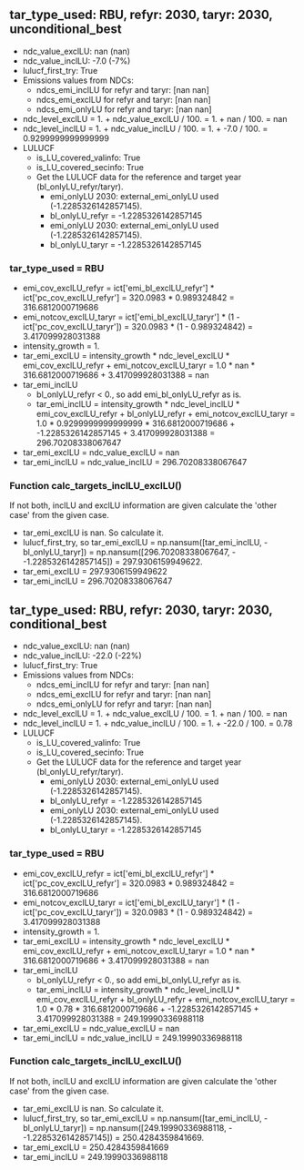 

## tar_type_used: RBU, refyr: 2030, taryr: 2030, unconditional_best
- ndc_value_exclLU: nan (nan)
- ndc_value_inclLU: -7.0 (-7%)
- lulucf_first_try: True
- Emissions values from NDCs:
  - ndcs_emi_inclLU for refyr and taryr: [nan nan]
  - ndcs_emi_exclLU for refyr and taryr: [nan nan]
  - ndcs_emi_onlyLU for refyr and taryr: [nan nan]
- ndc_level_exclLU = 1. + ndc_value_exclLU / 100. = 1. + nan / 100. = nan
- ndc_level_inclLU = 1. + ndc_value_inclLU / 100. = 1. + -7.0 / 100. = 0.9299999999999999
- LULUCF
  - is_LU_covered_valinfo: True
  - is_LU_covered_secinfo: True
  - Get the LULUCF data for the reference and target year (bl_onlyLU_refyr/taryr).
    - emi_onlyLU 2030: external_emi_onlyLU used (-1.2285326142857145).
    - bl_onlyLU_refyr = -1.2285326142857145
    - emi_onlyLU 2030: external_emi_onlyLU used (-1.2285326142857145).
    - bl_onlyLU_taryr = -1.2285326142857145
### tar_type_used = RBU
- emi_cov_exclLU_refyr = ict['emi_bl_exclLU_refyr'] * ict['pc_cov_exclLU_refyr'] = 320.0983 * 0.989324842 = 316.6812000719686
- emi_notcov_exclLU_taryr = ict['emi_bl_exclLU_taryr'] * (1 - ict['pc_cov_exclLU_taryr']) = 320.0983 * (1 - 0.989324842) = 3.417099928031388
- intensity_growth = 1.
- tar_emi_exclLU = intensity_growth * ndc_level_exclLU * emi_cov_exclLU_refyr + emi_notcov_exclLU_taryr = 1.0 * nan * 316.6812000719686 + 3.417099928031388 = nan
- tar_emi_inclLU
  - bl_onlyLU_refyr < 0., so add emi_bl_onlyLU_refyr as is.
  - tar_emi_inclLU = intensity_growth * ndc_level_inclLU * emi_cov_exclLU_refyr + bl_onlyLU_refyr + emi_notcov_exclLU_taryr = 1.0 * 0.9299999999999999 * 316.6812000719686 + -1.2285326142857145 + 3.417099928031388 = 296.70208338067647
- tar_emi_exclLU = ndc_value_exclLU = nan
- tar_emi_inclLU = ndc_value_inclLU = 296.70208338067647
### Function calc_targets_inclLU_exclLU()
If not both, inclLU and exclLU information are given calculate the 'other case' from the given case.
- tar_emi_exclLU is nan. So calculate it.
- lulucf_first_try, so tar_emi_exclLU = np.nansum([tar_emi_inclLU, -bl_onlyLU_taryr]) = np.nansum([296.70208338067647, - -1.2285326142857145]) = 297.9306159949622.
- tar_emi_exclLU = 297.9306159949622
- tar_emi_inclLU = 296.70208338067647

## tar_type_used: RBU, refyr: 2030, taryr: 2030, conditional_best
- ndc_value_exclLU: nan (nan)
- ndc_value_inclLU: -22.0 (-22%)
- lulucf_first_try: True
- Emissions values from NDCs:
  - ndcs_emi_inclLU for refyr and taryr: [nan nan]
  - ndcs_emi_exclLU for refyr and taryr: [nan nan]
  - ndcs_emi_onlyLU for refyr and taryr: [nan nan]
- ndc_level_exclLU = 1. + ndc_value_exclLU / 100. = 1. + nan / 100. = nan
- ndc_level_inclLU = 1. + ndc_value_inclLU / 100. = 1. + -22.0 / 100. = 0.78
- LULUCF
  - is_LU_covered_valinfo: True
  - is_LU_covered_secinfo: True
  - Get the LULUCF data for the reference and target year (bl_onlyLU_refyr/taryr).
    - emi_onlyLU 2030: external_emi_onlyLU used (-1.2285326142857145).
    - bl_onlyLU_refyr = -1.2285326142857145
    - emi_onlyLU 2030: external_emi_onlyLU used (-1.2285326142857145).
    - bl_onlyLU_taryr = -1.2285326142857145
### tar_type_used = RBU
- emi_cov_exclLU_refyr = ict['emi_bl_exclLU_refyr'] * ict['pc_cov_exclLU_refyr'] = 320.0983 * 0.989324842 = 316.6812000719686
- emi_notcov_exclLU_taryr = ict['emi_bl_exclLU_taryr'] * (1 - ict['pc_cov_exclLU_taryr']) = 320.0983 * (1 - 0.989324842) = 3.417099928031388
- intensity_growth = 1.
- tar_emi_exclLU = intensity_growth * ndc_level_exclLU * emi_cov_exclLU_refyr + emi_notcov_exclLU_taryr = 1.0 * nan * 316.6812000719686 + 3.417099928031388 = nan
- tar_emi_inclLU
  - bl_onlyLU_refyr < 0., so add emi_bl_onlyLU_refyr as is.
  - tar_emi_inclLU = intensity_growth * ndc_level_inclLU * emi_cov_exclLU_refyr + bl_onlyLU_refyr + emi_notcov_exclLU_taryr = 1.0 * 0.78 * 316.6812000719686 + -1.2285326142857145 + 3.417099928031388 = 249.19990336988118
- tar_emi_exclLU = ndc_value_exclLU = nan
- tar_emi_inclLU = ndc_value_inclLU = 249.19990336988118
### Function calc_targets_inclLU_exclLU()
If not both, inclLU and exclLU information are given calculate the 'other case' from the given case.
- tar_emi_exclLU is nan. So calculate it.
- lulucf_first_try, so tar_emi_exclLU = np.nansum([tar_emi_inclLU, -bl_onlyLU_taryr]) = np.nansum([249.19990336988118, - -1.2285326142857145]) = 250.4284359841669.
- tar_emi_exclLU = 250.4284359841669
- tar_emi_inclLU = 249.19990336988118
